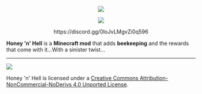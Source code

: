 <p align="center"><img src="https://i.imgur.com/AYaUsUR.png"></p>

<p align="center"><img src="https://i.imgur.com/CYxKg5M.png"></p>

<p align="center">https://discord.gg/0loJvLMgvZi0q596</p>

**Honey 'n' Hell** is a **Minecraft mod** that adds **beekeeping** and the rewards that come with it...With a sinister twist...

-----------------

 [<img src="http://i.creativecommons.org/l/by-nc-nd/3.0/88x31.png">](http://creativecommons.org/licenses/by-nc-nd/4.0/deed.en_US)

Honey 'n' Hell is licensed under a [Creative Commons Attribution-NonCommercial-NoDerivs 4.0 Unported License](http://creativecommons.org/licenses/by-nc-nd/4.0/deed.en_US).